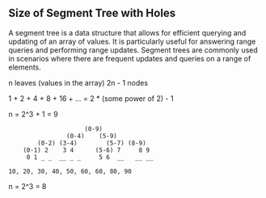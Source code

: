 Size of Segment Tree with Holes
-------------------------------
A segment tree is a data structure that allows for efficient querying and updating of an array of values. It is particularly useful for answering range queries and performing range updates. Segment trees are commonly used in scenarios where there are frequent updates and queries on a range of elements.


n leaves (values in the array)
2n - 1 nodes

1 + 2 + 4 + 8 + 16 + ...
= 2 * (some power of 2) - 1

n = 2^3 + 1 = 9
```
                     (0-9)
                (0-4)    (5-9)
        (0-2) (3-4)        (5-7) (8-9)
    (0-1) 2    3 4      (5-6) 7     8 9
     0 1 _ _  __ _ _     5 6  __   __ __
     
10, 20, 30, 40, 50, 60, 60, 80, 90
```

n = 2^3 = 8
